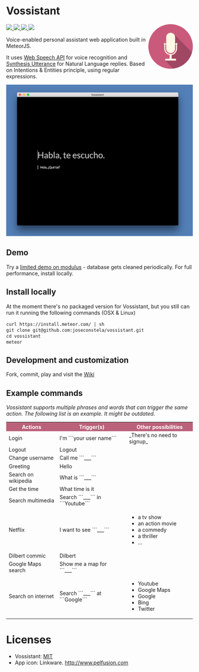 # Vossistant
<img src="https://raw.githubusercontent.com/joseconstela/vossistant/master/private/appIcon.png" width="120" align="right" />
<a href="https://github.com/joseconstela/vossistant/blob/master/LICENSE">
  <img src="https://img.shields.io/badge/LICENSE-MIT-brightgreen.svg">
</a>
<a href="https://gitter.im/joseconstela/vossistant">
  <img src="https://img.shields.io/badge/JOIN%20THE%20CHAT-gitter-yellow.svg">
</a>
<a href="https://travis-ci.org/joseconstela/vossistant">
  <img src="https://img.shields.io/travis/joseconstela/vossistant.svg">
</a>
<a href="https://travis-ci.org/joseconstela/vossistant">
  <img src="https://img.shields.io/badge/WHATS%20GOING%20ON-waffle-blue.svg">
</a>


Voice-enabled personal assistant web application built in MeteorJS.

It uses [Web Speech API](https://developer.mozilla.org/en-US/docs/Web/API/Web_Speech_API) for voice recognition and [Synthesis Utterance](https://developer.mozilla.org/en-US/docs/Web/API/SpeechSynthesisUtterance) for Natural Language replies. Based on Intentions & Entities principle, using regular expressions.

<img src="https://raw.githubusercontent.com/joseconstela/vossistant/master/private/SCREENSHOT.png" />

## Demo

Try a [limited demo on modulus](https://vossistant-63519.onmodulus.net/) - database gets cleaned periodically. For full performance, install locally.

## Install locally

At the moment there's no packaged version for Vossistant, but you still can run it running the following commands (OSX & Linux)

```
curl https://install.meteor.com/ | sh
git clone git@github.com:joseconstela/vossistant.git
cd vossistant
meteor
```

## Development and customization

Fork, commit, play and visit the [Wiki](https://github.com/joseconstela/vossistant/wiki)



## Example commands

*Vossistant supports multiple phrases and words that can trigger the same action. The following list is an example. It might be outdated.*

<table style="width:100% !important;">
    <tr style="color: white; background: #BB617A none repeat scroll 0% 0%;">
        <th>Actions</th>
        <th>Trigger(s)</th>
        <th>Other possibilities</th>
    </tr>
    <tr>
        <td>Login</td>
        <td>I'm ```your user name```</td>
        <td>_There's no need to signup_</td>
    </tr>
    <tr>
        <td>Logout</td>
        <td>Logout</td>
        <td></td>
    </tr>
    <tr>
        <td>Change username</td>
        <td>Call me ```___```</td>
        <td></td>
    </tr>
    <tr>
        <td>Greeting</td>
        <td>Hello</td>
        <td></td>
    </tr>
    <tr>
        <td>Search on wikipedia</td>
        <td>What is ```___```</td>
        <td></td>
    </tr>
    <tr>
        <td>Get the time</td>
        <td>What time is it</td>
        <td></td>
    </tr>
    <tr>
        <td>Search multimedia</td>
        <td>Search ```___``` in ```Youtube```</td>
        <td></td>
    </tr>
    <tr>
        <td>Netflix</td>
        <td>I want to see ```___```</td>
        <td>
          <ul>
            <li>a tv show</li>
            <li>an action movie</li>
            <li>a commedy</li>
            <li>a thriller</li>
            <li>...</li>
          </ul>
        </td>
    </tr>
    <tr>
        <td>Dilbert commic</td>
        <td>Dilbert</td>
        <td></td>
    </tr>
    <tr>
        <td>Google Maps search</td>
        <td>Show me a map for ```___```</td>
        <td></td>
    </tr>
    <tr>
        <td>Search on internet</td>
        <td>Search ```___``` at ```Google```</td>
        <td>
          <ul>
            <li>Youtube</li>
            <li>Google Maps</li>
            <li>Google</li>
            <li>Bing</li>
            <li>Twitter</li>
          </ul>
        </td>
    </tr>
</table>

# Licenses
* Vossistant: [MIT](https://github.com/joseconstela/vossistant/blob/master/LICENSE)
* App icon: Linkware. http://www.pelfusion.com
